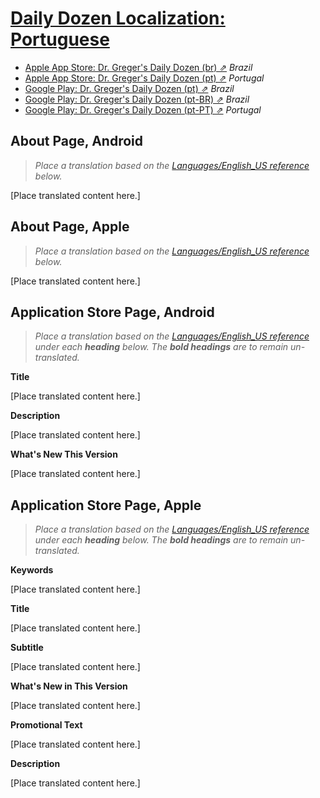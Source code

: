 # [Daily Dozen Localization: Portuguese][t]
[t]:https://github.com/nutritionfactsorg/daily-dozen-localization

* [Apple App Store: Dr. Greger's Daily Dozen (br) ⇗](https://apps.apple.com/br/app/dr-gregers-daily-dozen/id1060700802) _Brazil_
* [Apple App Store: Dr. Greger's Daily Dozen (pt) ⇗](https://apps.apple.com/pt/app/dr-gregers-daily-dozen/id1060700802) _Portugal_
* [Google Play: Dr. Greger's Daily Dozen (pt) ⇗](https://play.google.com/store/apps/details?id=org.nutritionfacts.dailydozen&hl=pt) _Brazil_
* [Google Play: Dr. Greger's Daily Dozen (pt-BR) ⇗](https://play.google.com/store/apps/details?id=org.nutritionfacts.dailydozen&hl=pt-BR) _Brazil_
* [Google Play: Dr. Greger's Daily Dozen (pt-PT) ⇗](https://play.google.com/store/apps/details?id=org.nutritionfacts.dailydozen&hl=pt-PT) _Portugal_

## About Page, Android

> _Place a translation based on the [Languages/English_US reference](https://github.com/nutritionfactsorg/daily-dozen-localization/blob/master/Languages/English_US/README.md) below._

[Place translated content here.]

## About Page, Apple

> _Place a translation based on the [Languages/English_US reference](https://github.com/nutritionfactsorg/daily-dozen-localization/blob/master/Languages/English_US/README.md) below._

[Place translated content here.]

## Application Store Page, Android

> _Place a translation based on the [Languages/English_US reference](https://github.com/nutritionfactsorg/daily-dozen-localization/blob/master/Languages/English_US/README.md) under each **heading** below. The **bold headings** are to remain un-translated._

**Title**

[Place translated content here.]

**Description**

[Place translated content here.]

**What's New This Version**

[Place translated content here.]

## Application Store Page, Apple

> _Place a translation based on the [Languages/English_US reference](https://github.com/nutritionfactsorg/daily-dozen-localization/blob/master/Languages/English_US/README.md) under each **heading** below. The **bold headings** are to remain un-translated._

**Keywords**

[Place translated content here.]

**Title**

[Place translated content here.]

**Subtitle**

[Place translated content here.]

**What's New in This Version**

[Place translated content here.]

**Promotional Text**

[Place translated content here.]

**Description**

[Place translated content here.]
